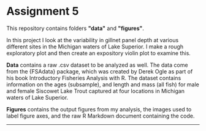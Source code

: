 # Assignment 5
This repository contains folders __"data"__ and __"figures"__.  
  
In this project I look at the variability in gillnet panel depth at various different sites in the Michigan waters of Lake Superior. I make a rough exploratory plot and then create an expository violin plot to examine this. 

__Data__ contains a raw .csv dataset to be analyzed as well. The data come from the {FSAdata} package, which was created by Derek Ogle as part of his book Introductory Fisheries Analysis with R. The dataset contains information on the ages (subsample), and length and mass (all fish) for male and female Siscowet Lake Trout captured at four locations in Michigan waters of Lake Superior.  
  
__Figures__ contains the output figures from my analysis, the images used to label figure axes, and the raw R Markdown document containing the code. 
  
----  


